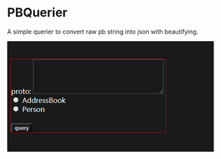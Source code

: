 # PBQuerier

A simple querier to convert raw pb string into json with beautifying.

![](./example.png)